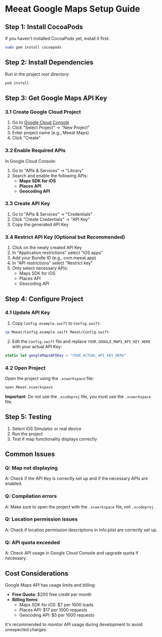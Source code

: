 # Meeat Google Maps Setup Guide

## Step 1: Install CocoaPods

If you haven't installed CocoaPods yet, install it first:

```bash
sudo gem install cocoapods
```

## Step 2: Install Dependencies

Run in the project root directory:

```bash
pod install
```

## Step 3: Get Google Maps API Key

### 3.1 Create Google Cloud Project

1. Go to [Google Cloud Console](https://console.cloud.google.com/)
2. Click "Select Project" → "New Project"
3. Enter project name (e.g., Meeat Maps)
4. Click "Create"

### 3.2 Enable Required APIs

In Google Cloud Console:

1. Go to "APIs & Services" → "Library"
2. Search and enable the following APIs:
   - **Maps SDK for iOS**
   - **Places API**
   - **Geocoding API**

### 3.3 Create API Key

1. Go to "APIs & Services" → "Credentials"
2. Click "Create Credentials" → "API Key"
3. Copy the generated API Key

### 3.4 Restrict API Key (Optional but Recommended)

1. Click on the newly created API Key
2. In "Application restrictions" select "iOS apps"
3. Add your Bundle ID (e.g., com.meeat.app)
4. In "API restrictions" select "Restrict key"
5. Only select necessary APIs:
   - Maps SDK for iOS
   - Places API
   - Geocoding API

## Step 4: Configure Project

### 4.1 Update API Key

1. Copy `Config.example.swift` to `Config.swift`:
```bash
cp Meeat/Config.example.swift Meeat/Config.swift
```

2. Edit the `Config.swift` file and replace `YOUR_GOOGLE_MAPS_API_KEY_HERE` with your actual API Key:

```swift
static let googleMapsAPIKey = "YOUR_ACTUAL_API_KEY_HERE"
```

### 4.2 Open Project

Open the project using the `.xcworkspace` file:

```bash
open Meeat.xcworkspace
```

**Important**: Do not use the `.xcodeproj` file, you must use the `.xcworkspace` file.

## Step 5: Testing

1. Select iOS Simulator or real device
2. Run the project
3. Test if map functionality displays correctly

## Common Issues

### Q: Map not displaying
A: Check if the API Key is correctly set up and if the necessary APIs are enabled.

### Q: Compilation errors
A: Make sure to open the project with the `.xcworkspace` file, not `.xcodeproj`.

### Q: Location permission issues
A: Check if location permission descriptions in Info.plist are correctly set up.

### Q: API quota exceeded
A: Check API usage in Google Cloud Console and upgrade quota if necessary.

## Cost Considerations

Google Maps API has usage limits and billing:

- **Free Quota**: $200 free credit per month
- **Billing Items**:
  - Maps SDK for iOS: $7 per 1000 loads
  - Places API: $17 per 1000 requests
  - Geocoding API: $5 per 1000 requests

It's recommended to monitor API usage during development to avoid unexpected charges.